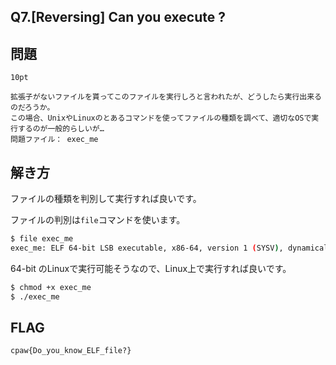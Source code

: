 Q7.[Reversing] Can you execute ?
----------------------

問題
----
```
10pt

拡張子がないファイルを貰ってこのファイルを実行しろと言われたが、どうしたら実行出来るのだろうか。
この場合、UnixやLinuxのとあるコマンドを使ってファイルの種類を調べて、適切なOSで実行するのが一般的らしいが…
問題ファイル： exec_me
```

解き方
-----
ファイルの種類を判別して実行すれば良いです。

ファイルの判別は`file`コマンドを使います。

```bash
$ file exec_me
exec_me: ELF 64-bit LSB executable, x86-64, version 1 (SYSV), dynamically linked, interpreter /lib64/ld-linux-x86-64.so.2, for GNU/Linux 2.6.24, BuildID[sha1]=663a3e0e5a079fddd0de92474688cd6812d3b550, not stripped
```

64-bit のLinuxで実行可能そうなので、Linux上で実行すれば良いです。

```bash
$ chmod +x exec_me
$ ./exec_me
```

FLAG
-----
`cpaw{Do_you_know_ELF_file?}`


